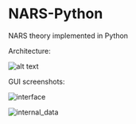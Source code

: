 # NARS-Python

NARS theory implemented in Python

Architecture:

![alt text](https://raw.githubusercontent.com/ccrock4t/NARS-Python/main/Documentation/Diagram.png?token=ADVCHKU3IYHI4BZRNKFFHZLAI64VK)

GUI screenshots:

![interface](https://user-images.githubusercontent.com/15344554/111057942-138e9800-8459-11eb-9643-26ff883322e0.PNG)

![internal_data](https://user-images.githubusercontent.com/15344554/112788467-f517c780-9028-11eb-8b24-385c06ab5422.png)



